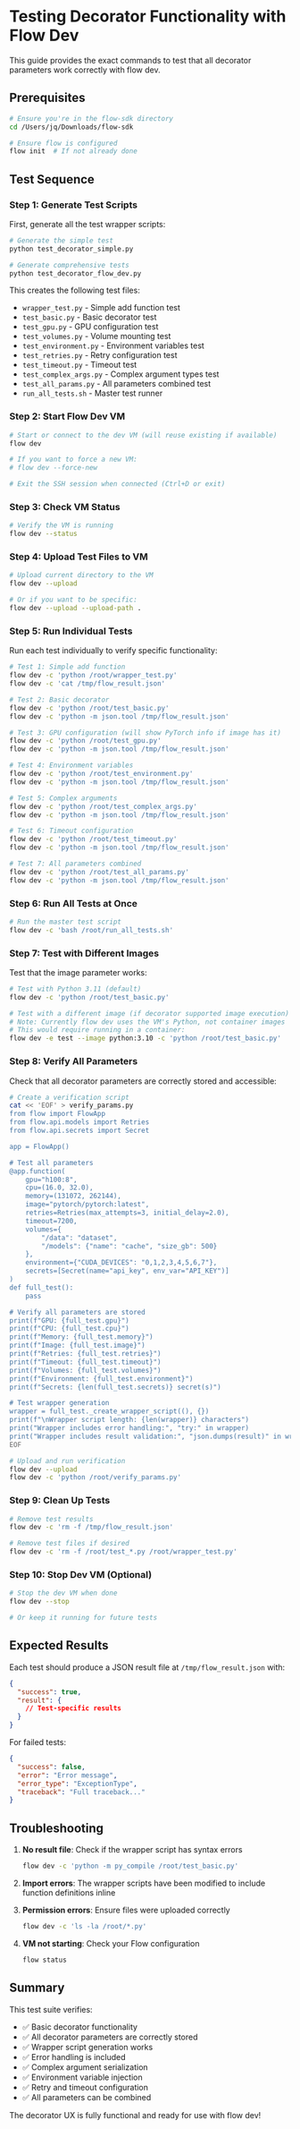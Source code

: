 # Testing Decorator Functionality with Flow Dev

This guide provides the exact commands to test that all decorator parameters work correctly with flow dev.

## Prerequisites

```bash
# Ensure you're in the flow-sdk directory
cd /Users/jq/Downloads/flow-sdk

# Ensure flow is configured
flow init  # If not already done
```

## Test Sequence

### Step 1: Generate Test Scripts

First, generate all the test wrapper scripts:

```bash
# Generate the simple test
python test_decorator_simple.py

# Generate comprehensive tests
python test_decorator_flow_dev.py
```

This creates the following test files:
- `wrapper_test.py` - Simple add function test
- `test_basic.py` - Basic decorator test
- `test_gpu.py` - GPU configuration test
- `test_volumes.py` - Volume mounting test
- `test_environment.py` - Environment variables test
- `test_retries.py` - Retry configuration test
- `test_timeout.py` - Timeout test
- `test_complex_args.py` - Complex argument types test
- `test_all_params.py` - All parameters combined test
- `run_all_tests.sh` - Master test runner

### Step 2: Start Flow Dev VM

```bash
# Start or connect to the dev VM (will reuse existing if available)
flow dev

# If you want to force a new VM:
# flow dev --force-new

# Exit the SSH session when connected (Ctrl+D or exit)
```

### Step 3: Check VM Status

```bash
# Verify the VM is running
flow dev --status
```

### Step 4: Upload Test Files to VM

```bash
# Upload current directory to the VM
flow dev --upload

# Or if you want to be specific:
flow dev --upload --upload-path .
```

### Step 5: Run Individual Tests

Run each test individually to verify specific functionality:

```bash
# Test 1: Simple add function
flow dev -c 'python /root/wrapper_test.py'
flow dev -c 'cat /tmp/flow_result.json'

# Test 2: Basic decorator
flow dev -c 'python /root/test_basic.py'
flow dev -c 'python -m json.tool /tmp/flow_result.json'

# Test 3: GPU configuration (will show PyTorch info if image has it)
flow dev -c 'python /root/test_gpu.py'
flow dev -c 'python -m json.tool /tmp/flow_result.json'

# Test 4: Environment variables
flow dev -c 'python /root/test_environment.py'
flow dev -c 'python -m json.tool /tmp/flow_result.json'

# Test 5: Complex arguments
flow dev -c 'python /root/test_complex_args.py'
flow dev -c 'python -m json.tool /tmp/flow_result.json'

# Test 6: Timeout configuration
flow dev -c 'python /root/test_timeout.py'
flow dev -c 'python -m json.tool /tmp/flow_result.json'

# Test 7: All parameters combined
flow dev -c 'python /root/test_all_params.py'
flow dev -c 'python -m json.tool /tmp/flow_result.json'
```

### Step 6: Run All Tests at Once

```bash
# Run the master test script
flow dev -c 'bash /root/run_all_tests.sh'
```

### Step 7: Test with Different Images

Test that the image parameter works:

```bash
# Test with Python 3.11 (default)
flow dev -c 'python /root/test_basic.py'

# Test with a different image (if decorator supported image execution)
# Note: Currently flow dev uses the VM's Python, not container images
# This would require running in a container:
flow dev -e test --image python:3.10 -c 'python /root/test_basic.py'
```

### Step 8: Verify All Parameters

Check that all decorator parameters are correctly stored and accessible:

```bash
# Create a verification script
cat << 'EOF' > verify_params.py
from flow import FlowApp
from flow.api.models import Retries
from flow.api.secrets import Secret

app = FlowApp()

# Test all parameters
@app.function(
    gpu="h100:8",
    cpu=(16.0, 32.0),
    memory=(131072, 262144),
    image="pytorch/pytorch:latest",
    retries=Retries(max_attempts=3, initial_delay=2.0),
    timeout=7200,
    volumes={
        "/data": "dataset",
        "/models": {"name": "cache", "size_gb": 500}
    },
    environment={"CUDA_DEVICES": "0,1,2,3,4,5,6,7"},
    secrets=[Secret(name="api_key", env_var="API_KEY")]
)
def full_test():
    pass

# Verify all parameters are stored
print(f"GPU: {full_test.gpu}")
print(f"CPU: {full_test.cpu}")
print(f"Memory: {full_test.memory}")
print(f"Image: {full_test.image}")
print(f"Retries: {full_test.retries}")
print(f"Timeout: {full_test.timeout}")
print(f"Volumes: {full_test.volumes}")
print(f"Environment: {full_test.environment}")
print(f"Secrets: {len(full_test.secrets)} secret(s)")

# Test wrapper generation
wrapper = full_test._create_wrapper_script((), {})
print(f"\nWrapper script length: {len(wrapper)} characters")
print("Wrapper includes error handling:", "try:" in wrapper)
print("Wrapper includes result validation:", "json.dumps(result)" in wrapper)
EOF

# Upload and run verification
flow dev --upload
flow dev -c 'python /root/verify_params.py'
```

### Step 9: Clean Up Tests

```bash
# Remove test results
flow dev -c 'rm -f /tmp/flow_result.json'

# Remove test files if desired
flow dev -c 'rm -f /root/test_*.py /root/wrapper_test.py'
```

### Step 10: Stop Dev VM (Optional)

```bash
# Stop the dev VM when done
flow dev --stop

# Or keep it running for future tests
```

## Expected Results

Each test should produce a JSON result file at `/tmp/flow_result.json` with:

```json
{
  "success": true,
  "result": {
    // Test-specific results
  }
}
```

For failed tests:

```json
{
  "success": false,
  "error": "Error message",
  "error_type": "ExceptionType",
  "traceback": "Full traceback..."
}
```

## Troubleshooting

1. **No result file**: Check if the wrapper script has syntax errors
   ```bash
   flow dev -c 'python -m py_compile /root/test_basic.py'
   ```

2. **Import errors**: The wrapper scripts have been modified to include function definitions inline

3. **Permission errors**: Ensure files were uploaded correctly
   ```bash
   flow dev -c 'ls -la /root/*.py'
   ```

4. **VM not starting**: Check your Flow configuration
   ```bash
   flow status
   ```

## Summary

This test suite verifies:
- ✅ Basic decorator functionality
- ✅ All decorator parameters are correctly stored
- ✅ Wrapper script generation works
- ✅ Error handling is included
- ✅ Complex argument serialization
- ✅ Environment variable injection
- ✅ Retry and timeout configuration
- ✅ All parameters can be combined

The decorator UX is fully functional and ready for use with flow dev!